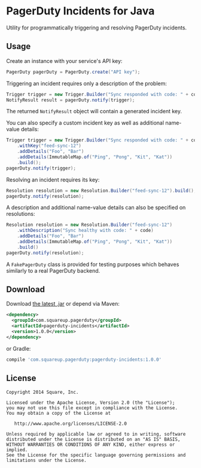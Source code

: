 PagerDuty Incidents for Java
=============================

Utility for programmatically triggering and resolving PagerDuty incidents.



Usage
-----

Create an instance with your service's API key:
```java
PagerDuty pagerDuty = PagerDuty.create("API key");
```

Triggering an incident requires only a description of the problem:
```java
Trigger trigger = new Trigger.Builder("Sync responded with code: " + code).build();
NotifyResult result = pagerDuty.notify(trigger);
```
The returned `NotifyResult` object will contain a generated incident key.

You can also specify a custom incident key as well as additional name-value details:
```java
Trigger trigger = new Trigger.Builder("Sync responded with code: " + code)
    .withKey("feed-sync-12")
    .addDetails("Foo", "Bar")
    .addDetails(ImmutableMap.of("Ping", "Pong", "Kit", "Kat"))
    .build();
pagerDuty.notify(trigger);
```

Resolving an incident requires its key: 
```java
Resolution resolution = new Resolution.Builder("feed-sync-12").build();
pagerDuty.notify(resolution);
```

A description and additional name-value details can also be specified on resolutions:
```java
Resolution resolution = new Resolution.Builder("feed-sync-12")
    .withDescription("Sync healthy with code: " + code)
    .addDetails("Foo", "Bar")
    .addDetails(ImmutableMap.of("Ping", "Pong", "Kit", "Kat"))
    .build()
pagerDuty.notify(resolution);
```

A `FakePagerDuty` class is provided for testing purposes which behaves similarly to a real
PagerDuty backend.



Download
--------

Download [the latest .jar][dl] or depend via Maven:
```xml
<dependency>
  <groupId>com.squareup.pagerduty</groupId>
  <artifactId>pagerduty-incidents</artifactId>
  <version>1.0.0</version>
</dependency>
```
or Gradle:
```groovy
compile 'com.squareup.pagerduty:pagerduty-incidents:1.0.0'
```



License
-------

    Copyright 2014 Square, Inc.

    Licensed under the Apache License, Version 2.0 (the "License");
    you may not use this file except in compliance with the License.
    You may obtain a copy of the License at

       http://www.apache.org/licenses/LICENSE-2.0

    Unless required by applicable law or agreed to in writing, software
    distributed under the License is distributed on an "AS IS" BASIS,
    WITHOUT WARRANTIES OR CONDITIONS OF ANY KIND, either express or implied.
    See the License for the specific language governing permissions and
    limitations under the License.



 [dl]: http://repository.sonatype.org/service/local/artifact/maven/redirect?r=central-proxy&g=com.squareup.pagerduty&a=pagerduty-incidents&v=LATEST
